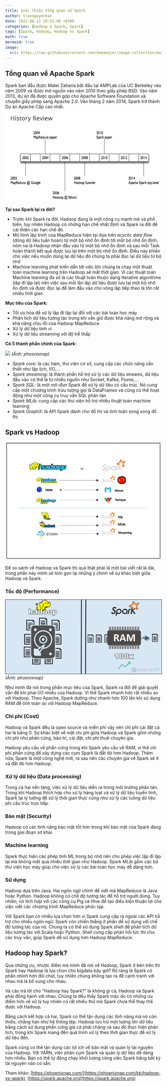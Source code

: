 ```yaml
---
title: Giới thiệu tổng quan về Spark
author: trannguyenhan
date: 2021-08-12 20:52:00 +0700
categories: [Hadoop & Spark, Spark]
tags: [Spark, Hadoop, Hadoop vs Spark]
math: true
mermaid: true
image:
  src: https://raw.githubusercontent.com/demanejar/image-collection/main/SparkIntro/hadoopvsspark.png
---
```


## Tổng quan về Apache Spark 

Spark ban đầu được Matei Zaharia bắt đầu tại AMPLab của UC Berkeley vào năm 2009 và được mở nguồn vào năm 2010 theo giấy phép BSD. Vào năm 2013, dự án đã được quyên góp cho Apache Software Foundation và chuyển giấy phép sang Apache 2.0. Vào tháng 2 năm 2014, Spark trở thành Dự án Apache Cấp cao nhất.

![](https://raw.githubusercontent.com/demanejar/image-collection/main/SparkIntro/spark_history.png)

**Tại sao Spark lại ra đời?**

- Trước khi Spark ra đời, Hadoop đang là một công cụ mạnh mẽ và phổ biến, tuy nhiên Hadoop có những hạn chế nhất định và Spark ra đời để cải thiện các hạn chế đó.
- Mô hình lập trình của MapReduce hiện tại dựa trên _acyclic data flow_ (dòng dữ liệu tuần hoàn) từ một bộ nhớ ổn định tới một bộ nhớ ổn định, nôm na là Hadoop nhận đầu vào từ một bộ nhớ ổn định và sau mỗi Task hoàn thành kết quả được lưu lại trên một bộ nhớ ổn định. Điều này khiến cho việc nếu muốn dùng lại dữ liệu đó chúng ta phải đọc lại dữ liệu từ bộ nhớ
- Machine learning phát triển dẫn tới việc khi chúng ta chạy một thuật toán machine learning trên Hadoop sẽ mất thời gian. Vì các thuật toán Machine learning đa số là các thuật toán thuộc dạng Iterative algorithms (lặp đi lặp lại) nên việc sau mỗi lân lặp dữ liệu được lưu tại một bộ nhớ ổn định và được đọc lại để làm đầu vào cho vòng lặp tiếp theo là tốn rất nhiều thời gian

**Mục tiêu của Spark:**

- Tối ưu hóa để xử lý lặp đi lặp lại đối với các bài toán học máy 
- Phân tích dữ liệu tương tác trong khi vẫn giữ được khả năng mở rộng và khả năng chịu lỗi của Hadoop MapReduce
- Xử lý dữ liệu tinh vi 
- Xử lý dữ liệu streaming với độ trễ thấp

**Có 5 thành phần chính của Spark:**

![](https://phoenixnap.com/kb/wp-content/uploads/2021/04/spark-components-diagram.png)
*(Ảnh: phoenixnap)*

- *Spark core*: là các hàm, thư viện cơ sở, cung cấp các chức năng cần thiết như lập lịch, I/O,...
- *Spark streaming*: là thành phần hỗ trợ xử lý các dữ liệu streams, dữ liệu đầu vào có thể là từ nhiều nguồn như Socket, Kafka, Flume,...
- *Spark SQL*: là một mô-đun Spark để xử lý dữ liệu có cấu trúc. Nó cung cấp một chương trình trừu tượng gọi là DataFrames và cũng có thể hoạt động như một công cụ truy vấn SQL phân tán
- *Spark MLib*: cung cấp các thư viện hỗ trợ nhiều thuật toán machine learning
- *Spark GraphX*: là API Spark dành cho đồ thị và tính toán song song đồ thị

## Spark vs Hadoop

![](https://raw.githubusercontent.com/demanejar/image-collection/main/SparkIntro/spark_vs_hadoop.png)

Để so sánh về Hadoop và Spark thì quả thật phải là một bài viết rất là dài, trong phần này mình sẽ tóm gọn lại những ý chính về sự khác biệt giữa Hadoop và Spark.

### Tốc độ (Performance)

![](https://raw.githubusercontent.com/demanejar/image-collection/refs/heads/main/SparkIntro/hadoop-performance-coparison.png)
*(Ảnh: phoenixnap)*

Như mình đã nói trong phần mục tiêu của Spark, Spark ra đời để giải quyết vấn đề khi phải I/O nhiều của Hadoop. Vì thế Spark nhanh hơn rất nhiều so với Hadoop. Theo Apache, Spark dường như nhanh hơn 100 lần khi sử dụng RAM để tính toán so với Hadoop MapReduce.

### Chi phí (Cost) 

Hadoop và Spark đều là open source và miễn phí vậy nên chi phí cài đặt cả hai là bằng 0. Sự khác biệt về mặt chi phí giữa Hadoop và Spark gồm những chi phí như phần cứng, bảo trì, cài đặt, chi phí thuê chuyên gia.

Hadoop yêu cầu về phần cứng trong khi Spark yêu cầu về RAM, vì thế chi phí phần cứng để xây dựng các cụm Spark là đắt đỏ hơn Hadoop. Thêm nữa, Spark là một công nghệ mới, ra sau nên các chuyên gia về Spark sẽ ít và đắt đỏ hơn Hadoop. 

### Xử lý dữ liệu (Data processing)

Trong cả hai nền tảng, việc xử lý dữ liệu diễn ra trong môi trường phân tán. Trong khi Hadoop thích hợp cho xử lý hàng loạt và xử lý dữ liệu tuyến tính, Spark lại lý tưởng để xử lý thời gian thực cũng như xử lý các luồng dữ liệu phi cấu trúc trực tiếp.

### Bảo mật (Security)

Hadoop có các tính năng bảo mật tốt hơn trong khi bảo mật của Spark đang trong giai đoạn sơ khai.

### Machine learning

Spark thực hiện các phép tính ML trong bộ nhớ nên cho phép việc lặp đi lặp lại mà không mất quá nhiều thời gian như Hadoop. Spark MLib gồm các bộ thư viện học máy giúp cho việc xử lý các bài toán học máy dễ dàng hơn.

### Sử dụng 

Hadoop dựa trên Java. Hai ngôn ngữ chính để viết mã MapReduce là Java hoặc Python. Hadoop không có chế độ tương tác để hỗ trợ người dùng. Tuy nhiên, nó tích hợp với các công cụ Pig và Hive để tạo điều kiện thuận lợi cho việc viết các chương trình MapReduce phức tạp.

Với Spark bạn có nhiều lựa chọn hơn vì Spark cung cấp ra ngoài các API hỗ trợ cho nhiều ngôn ngữ. Spark còn chiến thắng ở phần dễ sử dụng với chế độ tương tác của nó. Chúng ta có thể sử dụng Spark shell để phân tích dữ liệu tương tác với Scala hoặc Python. Shell cung cấp phản hồi tức thì cho các truy vấn, giúp Spark dễ sử dụng hơn Hadoop MapReduce.

## Hadoop hay Spark? 

Qua những ưu, nhược điểm mà mình đã nói về Hadoop, Spark ở bên trên thì Spark hay Hadoop là lựa chọn cho bigdata bây giờ? Rõ ràng là Spark có phần nhỉnh hơn đôi chút, tuy nhiên chúng không tạo ra để cạnh tranh với nhau mà là bổ sung cho nhau.

Và câu trả lời cho "Hadoop hay Spark?" là không gì cả, Hadoop và Spark phải đồng hành với nhau. Chúng ta đều thấy Spark mặc dù có những ưu điểm hơn về xử lý tuy nhiên có rất nhiều thứ mà Spark chưa thể thay thế được với Hadoop.

Bằng cách kết hợp cả hai, Spark có thể tận dụng các tính năng mà nó còn thiếu, chẳng hạn như hệ thống tệp. Hadoop lưu trữ một lượng lớn dữ liệu bằng cách sử dụng phần cứng giá cả phải chăng và sau đó thực hiện phân tích, trong khi Spark mang đến quá trình xử lý theo thời gian thực để xử lý dữ liệu đến.

Spark cũng có thể tận dụng các lợi ích về bảo mật và quản lý tài nguyên của Hadoop. Với YARN, việc phân cụm Spark và quản lý dữ liệu dễ dàng hơn nhiều. Bạn có thể tự động chạy khối lượng công việc Spark bằng bất kỳ tài nguyên nào có sẵn.

Tham khảo: [https://phoenixnap.com/](https://phoenixnap.com/kb/hadoop-vs-spark), [https://spark.apache.org](https://spark.apache.org)

